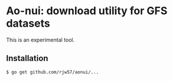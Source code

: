 # Ao-nui: download utility for GFS datasets

This is an experimental tool.

## Installation

```console
$ go get github.com/rjw57/aonui/...
```


